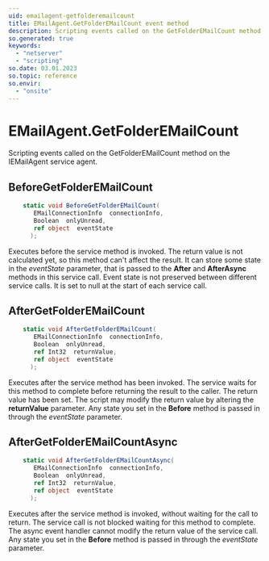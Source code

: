 ```yaml
---
uid: emailagent-getfolderemailcount
title: EMailAgent.GetFolderEMailCount event method
description: Scripting events called on the GetFolderEMailCount method on the EMailAgent service agent.
so.generated: true
keywords:
  - "netserver"
  - "scripting"
so.date: 03.01.2023
so.topic: reference
so.envir:
  - "onsite"
---
```

# EMailAgent.GetFolderEMailCount

Scripting events called on the <see cref='M:SuperOffice.CRM.Services.IEMailAgent.GetFolderEMailCount'>GetFolderEMailCount</see> method on the <see cref='IEMailAgent'>IEMailAgent</see>  service agent.

## BeforeGetFolderEMailCount
```cs
    static void BeforeGetFolderEMailCount(
       EMailConnectionInfo  connectionInfo,
       Boolean  onlyUnread,
       ref object  eventState
      );
```
Executes before the service method is invoked.
The return value is not calculated yet, so this method can't affect the result.
It can store some state in the *eventState* parameter, that is passed to the **After** and **AfterAsync** methods in this service call.
Event state is not preserved between different service calls. It is set to null at the start of each service call.
## AfterGetFolderEMailCount
```cs
    static void AfterGetFolderEMailCount(
       EMailConnectionInfo  connectionInfo,
       Boolean  onlyUnread,
       ref Int32  returnValue,
       ref object  eventState
      );
```
Executes after the service method has been invoked. The service waits for this method to complete before returning the result to the caller.
The return value has been set. The script may modify the return value by altering the **returnValue** parameter.
Any state you set in the **Before** method is passed in through the *eventState* parameter.
## AfterGetFolderEMailCountAsync
```cs
    static void AfterGetFolderEMailCountAsync(
       EMailConnectionInfo  connectionInfo,
       Boolean  onlyUnread,
       ref Int32  returnValue,
       ref object  eventState
      );
```
Executes after the service method is invoked, without waiting for the call to return.
The service call is not blocked waiting for this method to complete.
The async event handler cannot modify the return value of the service call.
Any state you set in the **Before** method is passed in through the *eventState* parameter.

